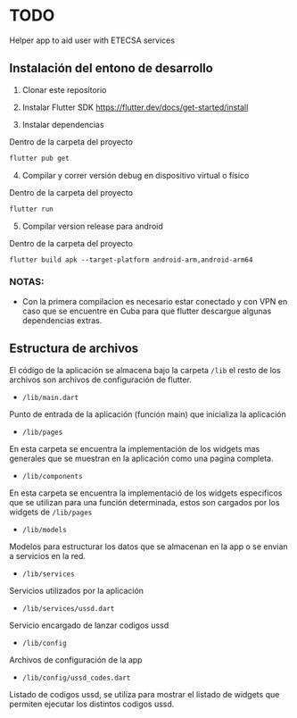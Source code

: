 # TODO

Helper app to aid user with ETECSA services

## Instalación del entono de desarrollo

1. Clonar este repositorio

2. Instalar Flutter SDK https://flutter.dev/docs/get-started/install

3. Instalar dependencias

Dentro de la carpeta del proyecto

```bash
flutter pub get
```
4. Compilar y correr versión debug en dispositivo virtual o físico

Dentro de la carpeta del proyecto

```bash
flutter run
```

5. Compilar version release para android

Dentro de la carpeta del proyecto

```
flutter build apk --target-platform android-arm,android-arm64
```

### NOTAS: 
- Con la primera compilacion es necesario estar conectado y con VPN en caso que se encuentre en Cuba para que flutter descargue algunas dependencias extras.

## Estructura de archivos

El código de la aplicación se almacena bajo la carpeta `/lib` el resto de los archivos son archivos de configuración de flutter.

* `/lib/main.dart`

Punto de entrada de la aplicación (función main) que inicializa la aplicación

* `/lib/pages`

En esta carpeta se encuentra la implementación de los widgets mas generales que se muestran en la aplicación como una pagina completa.

* `/lib/components`

En esta carpeta se encuentra la implementació de los widgets especificos que se utilizan para una función determinada, estos son cargados por los widgets de `/lib/pages`

* `/lib/models`

Modelos para estructurar los datos que se almacenan en la app o se envian a servicios en la red.

* `/lib/services`

Servicios utilizados por la aplicación

* `/lib/services/ussd.dart`

Servicio encargado de lanzar codigos ussd

* `/lib/config`

Archivos de configuración de la app

* `/lib/config/ussd_codes.dart`

Listado de codigos ussd, se utiliza para mostrar el listado de widgets que permiten ejecutar los distintos codigos ussd.
